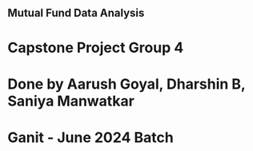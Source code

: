 ## Mutual Fund Data Analysis
# Capstone Project Group 4
# Done by Aarush Goyal, Dharshin B, Saniya Manwatkar
# Ganit - June 2024 Batch
